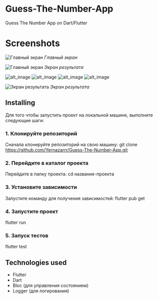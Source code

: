 # Guess-The-Number-App
Guess The Number App on Dart/Flutter

# Screenshots
![Главный экран](https://github.com/Yernazarrr/Guess-The-Number-App/blob/main/assets/screenshots/main_screen.png?raw=true)
*Главный экран*

![Главный экран](https://github.com/Yernazarrr/Guess-The-Number-App/blob/main/assets/screenshots/result_screen_victory.png?raw=true)
*Экран результата*

![alt_image](https://github.com/Yernazarrr/Guess-The-Number-App/blob/main/assets/screenshots/Screenshot_1736351452.png?raw=true)
![alt_image](https://github.com/Yernazarrr/Guess-The-Number-App/blob/main/assets/screenshots/Screenshot_1736351459.png?raw=true)
![alt_image](https://github.com/Yernazarrr/Guess-The-Number-App/blob/main/assets/screenshots/Screenshot_1736351467.png?raw=true)
![alt_image](https://github.com/Yernazarrr/Guess-The-Number-App/blob/main/assets/screenshots/Screenshot_1736351470.png?raw=true)

![Экран результата](https://github.com/Yernazarrr/Guess-The-Number-App/blob/main/assets/screenshots/result_screen_game_over.png?raw=true)
*Экран результата*

## Installing
Для того чтобы запустить проект на локальной машине, выполните следующие шаги:
### 1. Клонируйте репозиторий

Сначала клонируйте репозиторий на свою машину:
git clone https://github.com/Yernazarrr/Guess-The-Number-App.git

### 2. Перейдите в каталог проекта
Перейдите в папку проекта:
cd название-проекта

### 3. Установите зависимости
Запустите команду для получения зависимостей:
flutter pub get

### 4. Запустите проект
flutter run

### 5. Запуск тестов
flutter test

## Technologies used
- Flutter
- Dart
- Bloc (для управления состоянием)
- Logger (для логирования)

